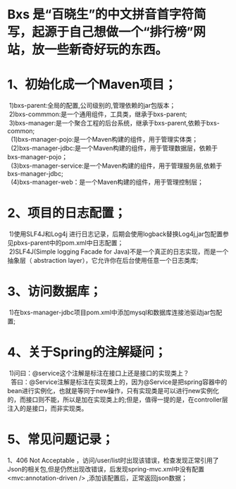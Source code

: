 Bxs 是“百晓生”的中文拼音首字符简写，起源于自己想做一个“排行榜”网站，放一些新奇好玩的东西。
==

1、初始化成一个Maven项目；  
==
&nbsp;1)bxs-parent:全局的配置,公司级别的,管理依赖的jar包版本；  
&nbsp;2)bxs-commmon:是一个通用组件，工具类，继承于bxs-parent;  
&nbsp;3)bxs-manager:是一个聚合工程的后台系统，继承于bxs-parent,依赖于bxs-common;  
&nbsp;&nbsp;(1)bxs-manager-pojo:是一个Maven构建的组件，用于管理实体类；  
&nbsp;&nbsp;(2)bxs-manager-jdbc:是一个Maven构建的组件，用于管理数据层，依赖于bxs-manager-pojo；  
&nbsp;&nbsp;(3)bxs-manager-service:是一个Maven构建的组件，用于管理服务层,依赖于bxs-manager-jdbc;  
&nbsp;&nbsp;(4)bxs-manager-web：是一个Maven构建的组件，用于管理控制层；  

2、项目的日志配置；  
==
&nbsp;1)使用SLF4J和Log4j 进行日志记录，后期会使用logback替换Log4j,jar包配置参见pbxs-parent中的pom.xml中日志配置；  
&nbsp;2)SLF4J(Simple logging Facade for Java)不是一个真正的日志实现，而是一个抽象层（ abstraction layer），它允许你在后台使用任意一个日志类库; 

3、访问数据库；
==
&nbsp;1)在bxs-manager-jdbc项目pom.xml中添加mysql和数据库连接池驱动jar包配置;  

4、关于Spring的注解疑问；
==
&nbsp;1)问曰：@service这个注解是标注在接口上还是接口的实现类上？  
&nbsp;&nbsp;答曰：@Service注解是标注在实现类上的，因为@Service是把spring容器中的bean进行实例化，也就是等同于new操作，只有实现类是可以进行new实例化的，而接口则不能，所以是加在实现类上的;但是，值得一提的是，在controller层注入的是接口，而非实现类。

5、常见问题记录；
==
1、406 Not Acceptable ，访问/user/list时出现该错误，检查发现正常引用了Json的相关包,但是仍然出现改错误，后发现spring-mvc.xml中没有配置 <mvc:annotation-driven /> ,添加该配置后，正常返回json数据；  
